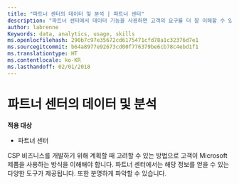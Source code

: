 ```yaml
---
title: "파트너 센터의 데이터 및 분석 | 파트너 센터"
description: "파트너 센터에서 데이터 기능을 사용하면 고객의 요구를 더 잘 이해할 수 있습니다."
author: labrenne
Keywords: data, analytics, usage, skills
ms.openlocfilehash: 290b7c97e35672cd6175471cfd78a1c32376d7e1
ms.sourcegitcommit: b64a8977e92673cd00f776379be6cb78c4ebd1f1
ms.translationtype: HT
ms.contentlocale: ko-KR
ms.lasthandoff: 02/01/2018
---
```

# <a name="data-and-analytics-in-partner-center"></a>파트너 센터의 데이터 및 분석

**적용 대상**

- 파트너 센터

CSP 비즈니스를 개발하기 위해 계획할 때 고려할 수 있는 방법으로 고객이 Microsoft 제품을 사용하는 방식을 이해해야 합니다. 파트너 센터에서는 해당 정보를 얻을 수 있는 다양한 도구가 제공됩니다. 또한 분명하게 파악할 수 있습니다. 